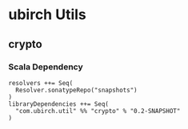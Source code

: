 # ubirch Utils

## crypto

### Scala Dependency

    resolvers ++= Seq(
      Resolver.sonatypeRepo("snapshots")
    )
    libraryDependencies ++= Seq(
      "com.ubirch.util" %% "crypto" % "0.2-SNAPSHOT"
    )
